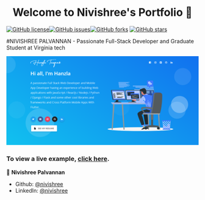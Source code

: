 <h1 align="center">Welcome to Nivishree's Portfolio 👋</h1>
<a href="https://github.com/nivishree/Portfolio/blob/main/LICENSE"><img alt="GitHub license" src="https://img.shields.io/github/license/nivishree/Portfolio"></a><a href="https://github.com/nivishree/Portfolio/issues"><img alt="GitHub issues" src="https://img.shields.io/github/issues/nivishree/Portfolio"></a><a href="https://github.com/nivishree/Portfolio/network"><img alt="GitHub forks" src="https://img.shields.io/github/forks/nivishree/Portfolio"></a> <a href="https://github.com/nivishree/Portfolio/stargazers"><img alt="GitHub stars" src="https://img.shields.io/github/stars/nivishree/Portfolio"></a>

#NIVISHREE PALVANNAN - Passionate Full-Stack Developer and Graduate Student at Virginia tech

<p align="center">
  <kbd>
    <img src="https://github.com/nivishree/Portfolio/blob/master/picture.PNG"></img>
  </kbd>
</p>

### To view a live example, **[click here](https://portfolio-kkku55sm2-nivishree.vercel.app/)**.



👤 **Nivishree Palvannan**

-   Github: [@nivishree](https://github.com/nivishree)
-   LinkedIn: [@nivishree](https://linkedin.com/in/nivishree)

